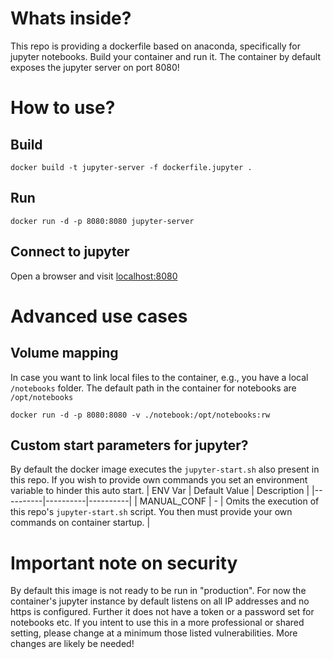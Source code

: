 # Whats inside?
This repo is providing a dockerfile based on anaconda, specifically for jupyter notebooks. Build your container and run it. The container by default exposes the jupyter server on port 8080!

# How to use?

## Build
```
docker build -t jupyter-server -f dockerfile.jupyter .
```
## Run
```
docker run -d -p 8080:8080 jupyter-server
```
## Connect to jupyter
Open a browser and visit [localhost:8080](localhost:8080)


# Advanced use cases

## Volume mapping
In case you want to link local files to the container, e.g., you have a local ``/notebooks`` folder.
The default path in the container for notebooks are ``/opt/notebooks``
```
docker run -d -p 8080:8080 -v ./notebook:/opt/notebooks:rw
```

## Custom start parameters for jupyter?
By default the docker image executes the `jupyter-start.sh` also present in this repo.
If you wish to provide own commands you set an environment variable to hinder this auto start.
| ENV Var | Default Value | Description |
|----------|----------|----------|
| MANUAL_CONF    | -   | Omits the execution of this repo's `jupyter-start.sh` script. You then must provide your own commands on container startup.   |

# Important note on security
By default this image is not ready to be run in "production". For now the container's jupyter instance by default listens on all IP addresses and no https is configured. Further it does not have a token or a password set for notebooks etc. If you intent to use this in a more professional or shared setting, please change at a minimum those listed vulnerabilities. More changes are likely be needed! 
